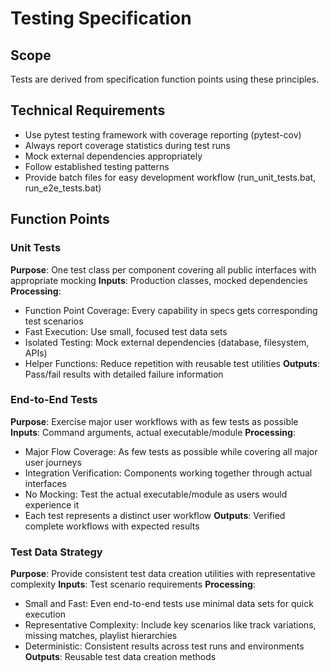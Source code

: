 # Testing Specification

## Scope
Tests are derived from specification function points using these principles.

## Technical Requirements
- Use pytest testing framework with coverage reporting (pytest-cov)
- Always report coverage statistics during test runs
- Mock external dependencies appropriately
- Follow established testing patterns
- Provide batch files for easy development workflow (run_unit_tests.bat, run_e2e_tests.bat)

## Function Points

### Unit Tests
**Purpose**: One test class per component covering all public interfaces with appropriate mocking
**Inputs**: Production classes, mocked dependencies
**Processing**: 
- Function Point Coverage: Every capability in specs gets corresponding test scenarios
- Fast Execution: Use small, focused test data sets
- Isolated Testing: Mock external dependencies (database, filesystem, APIs)
- Helper Functions: Reduce repetition with reusable test utilities
**Outputs**: Pass/fail results with detailed failure information

### End-to-End Tests
**Purpose**: Exercise major user workflows with as few tests as possible
**Inputs**: Command arguments, actual executable/module
**Processing**:
- Major Flow Coverage: As few tests as possible while covering all major user journeys
- Integration Verification: Components working together through actual interfaces
- No Mocking: Test the actual executable/module as users would experience it
- Each test represents a distinct user workflow
**Outputs**: Verified complete workflows with expected results

### Test Data Strategy
**Purpose**: Provide consistent test data creation utilities with representative complexity
**Inputs**: Test scenario requirements
**Processing**:
- Small and Fast: Even end-to-end tests use minimal data sets for quick execution
- Representative Complexity: Include key scenarios like track variations, missing matches, playlist hierarchies
- Deterministic: Consistent results across test runs and environments
**Outputs**: Reusable test data creation methods
